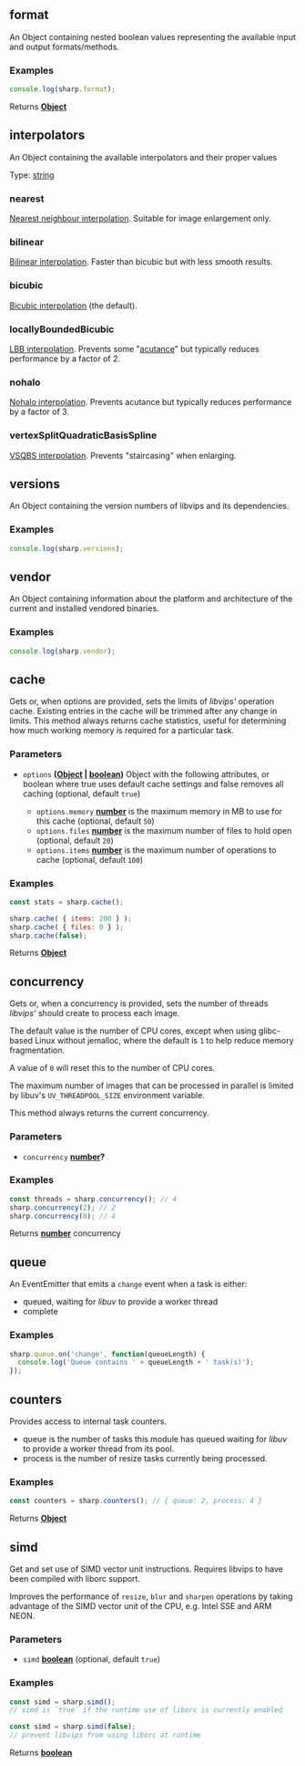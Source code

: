<!-- Generated by documentation.js. Update this documentation by updating the source code. -->

## format

An Object containing nested boolean values representing the available input and output formats/methods.

### Examples

```javascript
console.log(sharp.format);
```

Returns **[Object][1]** 

## interpolators

An Object containing the available interpolators and their proper values

Type: [string][2]

### nearest

[Nearest neighbour interpolation][3]. Suitable for image enlargement only.

### bilinear

[Bilinear interpolation][4]. Faster than bicubic but with less smooth results.

### bicubic

[Bicubic interpolation][5] (the default).

### locallyBoundedBicubic

[LBB interpolation][6]. Prevents some "[acutance][7]" but typically reduces performance by a factor of 2.

### nohalo

[Nohalo interpolation][8]. Prevents acutance but typically reduces performance by a factor of 3.

### vertexSplitQuadraticBasisSpline

[VSQBS interpolation][9]. Prevents "staircasing" when enlarging.

## versions

An Object containing the version numbers of libvips and its dependencies.

### Examples

```javascript
console.log(sharp.versions);
```

## vendor

An Object containing information about the platform and architecture
of the current and installed vendored binaries.

### Examples

```javascript
console.log(sharp.vendor);
```

## cache

Gets or, when options are provided, sets the limits of *libvips'* operation cache.
Existing entries in the cache will be trimmed after any change in limits.
This method always returns cache statistics,
useful for determining how much working memory is required for a particular task.

### Parameters

*   `options` **([Object][1] | [boolean][10])** Object with the following attributes, or boolean where true uses default cache settings and false removes all caching (optional, default `true`)

    *   `options.memory` **[number][11]** is the maximum memory in MB to use for this cache (optional, default `50`)
    *   `options.files` **[number][11]** is the maximum number of files to hold open (optional, default `20`)
    *   `options.items` **[number][11]** is the maximum number of operations to cache (optional, default `100`)

### Examples

```javascript
const stats = sharp.cache();
```

```javascript
sharp.cache( { items: 200 } );
sharp.cache( { files: 0 } );
sharp.cache(false);
```

Returns **[Object][1]** 

## concurrency

Gets or, when a concurrency is provided, sets
the number of threads *libvips'* should create to process each image.

The default value is the number of CPU cores,
except when using glibc-based Linux without jemalloc,
where the default is `1` to help reduce memory fragmentation.

A value of `0` will reset this to the number of CPU cores.

The maximum number of images that can be processed in parallel
is limited by libuv's `UV_THREADPOOL_SIZE` environment variable.

This method always returns the current concurrency.

### Parameters

*   `concurrency` **[number][11]?** 

### Examples

```javascript
const threads = sharp.concurrency(); // 4
sharp.concurrency(2); // 2
sharp.concurrency(0); // 4
```

Returns **[number][11]** concurrency

## queue

An EventEmitter that emits a `change` event when a task is either:

*   queued, waiting for *libuv* to provide a worker thread
*   complete

### Examples

```javascript
sharp.queue.on('change', function(queueLength) {
  console.log('Queue contains ' + queueLength + ' task(s)');
});
```

## counters

Provides access to internal task counters.

*   queue is the number of tasks this module has queued waiting for *libuv* to provide a worker thread from its pool.
*   process is the number of resize tasks currently being processed.

### Examples

```javascript
const counters = sharp.counters(); // { queue: 2, process: 4 }
```

Returns **[Object][1]** 

## simd

Get and set use of SIMD vector unit instructions.
Requires libvips to have been compiled with liborc support.

Improves the performance of `resize`, `blur` and `sharpen` operations
by taking advantage of the SIMD vector unit of the CPU, e.g. Intel SSE and ARM NEON.

### Parameters

*   `simd` **[boolean][10]**  (optional, default `true`)

### Examples

```javascript
const simd = sharp.simd();
// simd is `true` if the runtime use of liborc is currently enabled
```

```javascript
const simd = sharp.simd(false);
// prevent libvips from using liborc at runtime
```

Returns **[boolean][10]** 

[1]: https://developer.mozilla.org/docs/Web/JavaScript/Reference/Global_Objects/Object

[2]: https://developer.mozilla.org/docs/Web/JavaScript/Reference/Global_Objects/String

[3]: http://en.wikipedia.org/wiki/Nearest-neighbor_interpolation

[4]: http://en.wikipedia.org/wiki/Bilinear_interpolation

[5]: http://en.wikipedia.org/wiki/Bicubic_interpolation

[6]: https://github.com/jcupitt/libvips/blob/master/libvips/resample/lbb.cpp#L100

[7]: http://en.wikipedia.org/wiki/Acutance

[8]: http://eprints.soton.ac.uk/268086/

[9]: https://github.com/jcupitt/libvips/blob/master/libvips/resample/vsqbs.cpp#L48

[10]: https://developer.mozilla.org/docs/Web/JavaScript/Reference/Global_Objects/Boolean

[11]: https://developer.mozilla.org/docs/Web/JavaScript/Reference/Global_Objects/Number

